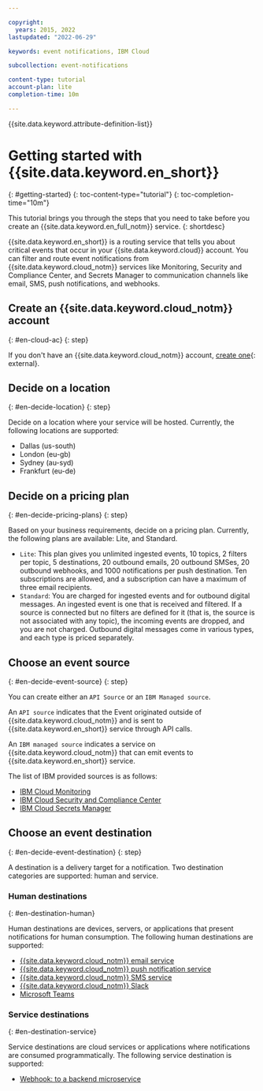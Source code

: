 ```yaml
---

copyright:
  years: 2015, 2022
lastupdated: "2022-06-29"

keywords: event notifications, IBM Cloud

subcollection: event-notifications

content-type: tutorial
account-plan: lite
completion-time: 10m

---
```


{{site.data.keyword.attribute-definition-list}}

# Getting started with {{site.data.keyword.en_short}}
{: #getting-started}
{: toc-content-type="tutorial"}
{: toc-completion-time="10m"}

This tutorial brings you through the steps that you need to take before you create an {{site.data.keyword.en_full_notm}} service.
{: shortdesc}

{{site.data.keyword.en_short}} is a routing service that tells you about critical events that occur in your {{site.data.keyword.cloud}} account. You can filter and route event notifications from {{site.data.keyword.cloud_notm}} services like Monitoring, Security and Compliance Center, and Secrets Manager to communication channels like email, SMS, push notifications, and webhooks.

## Create an {{site.data.keyword.cloud_notm}} account
{: #en-cloud-ac}
{: step}

If you don't have an {{site.data.keyword.cloud_notm}} account, [create one](/registration){: external}.

## Decide on a location
{: #en-decide-location}
{: step}

Decide on a location where your service will be hosted. Currently, the following locations are supported:

* Dallas (us-south)
* London (eu-gb)
* Sydney (au-syd)
* Frankfurt (eu-de)

## Decide on a pricing plan
{: #en-decide-pricing-plans}
{: step}

Based on your business requirements, decide on a pricing plan. Currently, the following plans are available: Lite, and Standard.

* `Lite`: This plan gives you unlimited ingested events, 10 topics, 2 filters per topic, 5 destinations, 20 outbound emails, 20 outbound SMSes, 20 outbound webhooks, and 1000 notifications per push destination. Ten subscriptions are allowed, and a subscription can have a maximum of three email recipients.
* `Standard`: You are charged for ingested events and for outbound digital messages. An ingested event is one that is received and filtered. If a source is connected but no filters are defined for it (that is, the source is not associated with any topic), the incoming events are dropped, and you are not charged. Outbound digital messages come in various types, and each type is priced separately.

## Choose an event source
{: #en-decide-event-source}
{: step}

You can create either an `API Source` or an `IBM Managed source`.

An `API source` indicates that the Event originated outside of {{site.data.keyword.cloud_notm}} and is sent to {{site.data.keyword.en_short}} service through API calls.

An `IBM managed source` indicates a service on {{site.data.keyword.cloud_notm}} that can emit events to {{site.data.keyword.en_short}} service.

The list of IBM provided sources is as follows:
- [IBM Cloud Monitoring](/docs/monitoring?topic=monitoring-notifications)
- [IBM Cloud Security and Compliance Center](/docs/security-compliance?topic=security-compliance-event-notifications&interface=ui)
- [IBM Cloud Secrets Manager](/docs/secrets-manager?topic=secrets-manager-event-notifications&interface=ui)

## Choose an event destination
{: #en-decide-event-destination}
{: step}

A destination is a delivery target for a notification. Two destination categories are supported: human and service.

### Human destinations
{: #en-destination-human}

Human destinations are devices, servers, or applications that present notifications for human consumption. The following human destinations are supported:

- [{{site.data.keyword.cloud_notm}} email service](/docs/event-notifications?topic=event-notifications-en-destinations-email)
- [{{site.data.keyword.cloud_notm}} push notification service](/docs/event-notifications?topic=event-notifications-en-destinations-push)
- [{{site.data.keyword.cloud_notm}} SMS service](/docs/event-notifications?topic=event-notifications-en-destinations-sms)
- [{{site.data.keyword.cloud_notm}} Slack](/docs/event-notifications?topic=event-notifications-en-destinations-slack)
- [Microsoft Teams](/docs/event-notifications?topic=event-notifications-en-destinations-msteams)


### Service destinations
{: #en-destination-service}

Service destinations are cloud services or applications where notifications are consumed programmatically. The following service destination is supported:

- [Webhook: to a backend microservice](/docs/event-notifications?topic=event-notifications-en-destinations-webhook)
